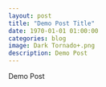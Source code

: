 ```yaml
---
layout: post
title: "Demo Post Title"
date: 1970-01-01 01:00:00
categories: blog
image: Dark Tornado+.png
description: Demo Post
---
```


Demo Post